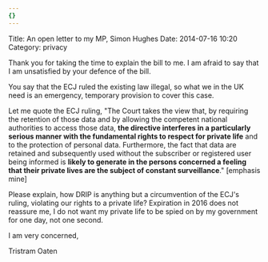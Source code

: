 ```yaml
---
{}
---
```


Title: An open letter to my MP, Simon Hughes
Date: 2014-07-16 10:20
Category: privacy

Thank you for taking the time to explain the bill to me. I am afraid to say that I am unsatisfied by your defence of the bill.

You say that the ECJ ruled the existing law illegal, so what we in the UK need is an emergency, temporary provision to cover this case.

Let me quote the ECJ ruling, 
"The Court takes the view that, by requiring the retention of those data and by allowing the competent national authorities to access those data, **the directive interferes in a particularly serious manner with the fundamental rights to respect for private life** and to the protection of personal data. Furthermore, the fact that data are retained and subsequently used without the subscriber or registered user being informed is **likely to generate in the persons concerned a feeling that their private lives are the subject of constant surveillance**." [emphasis mine]

Please explain, how DRIP is anything but a circumvention of the ECJ's ruling, violating our rights to a private life?
Expiration in 2016 does not reassure me, I do not want my private life to be spied on by my government for one day, not one second.

I am very concerned,

Tristram Oaten